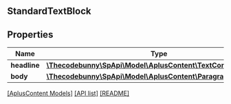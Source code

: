 ## StandardTextBlock

## Properties

Name | Type | Description | Notes
------------ | ------------- | ------------- | -------------
**headline** | [**\Thecodebunny\SpApi\Model\AplusContent\TextComponent**](TextComponent.md) |  | [optional]
**body** | [**\Thecodebunny\SpApi\Model\AplusContent\ParagraphComponent**](ParagraphComponent.md) |  | [optional]

[[AplusContent Models]](../) [[API list]](../../Api) [[README]](../../../README.md)
